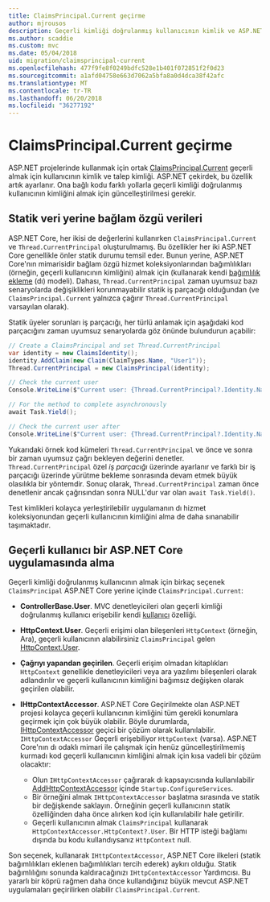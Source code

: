 ```yaml
---
title: ClaimsPrincipal.Current geçirme
author: mjrousos
description: Geçerli kimliği doğrulanmış kullanıcının kimlik ve ASP.NET Core Taleplerde almak için ClaimsPrincipal.Current yapmaktan öğrenin.
ms.author: scaddie
ms.custom: mvc
ms.date: 05/04/2018
uid: migration/claimsprincipal-current
ms.openlocfilehash: 477f9fe8f0249bdfc528e1b401f072851f2f0d23
ms.sourcegitcommit: a1afd04758e663d7062a5bfa8a0d4dca38f42afc
ms.translationtype: MT
ms.contentlocale: tr-TR
ms.lasthandoff: 06/20/2018
ms.locfileid: "36277192"
---
```

# <a name="migrate-from-claimsprincipalcurrent"></a>ClaimsPrincipal.Current geçirme

ASP.NET projelerinde kullanmak için ortak [ClaimsPrincipal.Current](/dotnet/api/system.security.claims.claimsprincipal.current) geçerli almak için kullanıcının kimlik ve talep kimliği. ASP.NET çekirdek, bu özellik artık ayarlanır. Ona bağlı kodu farklı yollarla geçerli kimliği doğrulanmış kullanıcının kimliğini almak için güncelleştirilmesi gerekir.

## <a name="context-specific-data-instead-of-static-data"></a>Statik veri yerine bağlam özgü verileri

ASP.NET Core, her ikisi de değerlerini kullanırken `ClaimsPrincipal.Current` ve `Thread.CurrentPrincipal` oluşturulmamış. Bu özellikler her iki ASP.NET Core genellikle önler statik durumu temsil eder. Bunun yerine, ASP.NET Core'nın mimarisidir bağlam özgü hizmet koleksiyonlarından bağımlılıkları (örneğin, geçerli kullanıcının kimliğini) almak için (kullanarak kendi [bağımlılık ekleme](xref:fundamentals/dependency-injection) (dı) modeli). Dahası, `Thread.CurrentPrincipal` zaman uyumsuz bazı senaryolarda değişiklikleri korunmayabilir statik iş parçacığı olduğundan (ve `ClaimsPrincipal.Current` yalnızca çağırır `Thread.CurrentPrincipal` varsayılan olarak).

Statik üyeler sorunları iş parçacığı, her türlü anlamak için aşağıdaki kod parçacığını zaman uyumsuz senaryolarda göz önünde bulundurun açabilir:

```csharp
// Create a ClaimsPrincipal and set Thread.CurrentPrincipal
var identity = new ClaimsIdentity();
identity.AddClaim(new Claim(ClaimTypes.Name, "User1"));
Thread.CurrentPrincipal = new ClaimsPrincipal(identity);

// Check the current user
Console.WriteLine($"Current user: {Thread.CurrentPrincipal?.Identity.Name}");

// For the method to complete asynchronously
await Task.Yield();

// Check the current user after
Console.WriteLine($"Current user: {Thread.CurrentPrincipal?.Identity.Name}");
```

Yukarıdaki örnek kod kümeleri `Thread.CurrentPrincipal` ve önce ve sonra bir zaman uyumsuz çağrı bekleyen değerini denetler. `Thread.CurrentPrincipal` özel *iş parçacığı* üzerinde ayarlanır ve farklı bir iş parçacığı üzerinde yürütme bekleme sonrasında devam etmek büyük olasılıkla bir yöntemdir. Sonuç olarak, `Thread.CurrentPrincipal` zaman önce denetlenir ancak çağrısından sonra NULL'dur var olan `await Task.Yield()`.

Test kimlikleri kolayca yerleştirilebilir uygulamanın dı hizmet koleksiyonundan geçerli kullanıcının kimliğini alma de daha sınanabilir taşımaktadır.

## <a name="retrieve-the-current-user-in-an-aspnet-core-app"></a>Geçerli kullanıcı bir ASP.NET Core uygulamasında alma

Geçerli kimliği doğrulanmış kullanıcının almak için birkaç seçenek `ClaimsPrincipal` ASP.NET Core yerine içinde `ClaimsPrincipal.Current`:

* **ControllerBase.User**. MVC denetleyicileri olan geçerli kimliği doğrulanmış kullanıcı erişebilir kendi [kullanıcı](/dotnet/api/microsoft.aspnetcore.mvc.controllerbase.user) özelliği.
* **HttpContext.User**. Geçerli erişimi olan bileşenleri `HttpContext` (örneğin, Ara), geçerli kullanıcının alabilirsiniz `ClaimsPrincipal` gelen [HttpContext.User](/dotnet/api/microsoft.aspnetcore.http.httpcontext.user).
* **Çağrıyı yapandan geçirilen**. Geçerli erişim olmadan kitaplıkları `HttpContext` genellikle denetleyicileri veya ara yazılımı bileşenleri olarak adlandırılır ve geçerli kullanıcının kimliğini bağımsız değişken olarak geçirilen olabilir.
* **IHttpContextAccessor**. ASP.NET Core Geçirilmekte olan ASP.NET projesi kolayca geçerli kullanıcının kimliğini tüm gerekli konumlara geçirmek için çok büyük olabilir. Böyle durumlarda, [IHttpContextAccessor](/dotnet/api/microsoft.aspnetcore.http.ihttpcontextaccessor) geçici bir çözüm olarak kullanılabilir. `IHttpContextAccessor` Geçerli erişebiliyor `HttpContext` (varsa). ASP.NET Core'nın dı odaklı mimari ile çalışmak için henüz güncelleştirilmemiş kurmadı kod geçerli kullanıcının kimliğini almak için kısa vadeli bir çözüm olacaktır:

  * Olun `IHttpContextAccessor` çağırarak dı kapsayıcısında kullanılabilir [AddHttpContextAccessor](https://github.com/aspnet/Hosting/issues/793) içinde `Startup.ConfigureServices`.
  * Bir örneğini almak `IHttpContextAccessor` başlatma sırasında ve statik bir değişkende saklayın. Örneğinin geçerli kullanıcının statik özelliğinden daha önce alırken kod için kullanılabilir hale getirilir.
  * Geçerli kullanıcının almak `ClaimsPrincipal` kullanarak `HttpContextAccessor.HttpContext?.User`. Bir HTTP isteği bağlamı dışında bu kodu kullandıysanız `HttpContext` null.

Son seçenek, kullanarak `IHttpContextAccessor`, ASP.NET Core ilkeleri (statik bağımlılıkları eklenen bağımlılıkları tercih ederek) aykırı olduğu. Statik bağımlılığını sonunda kaldıracağınızı `IHttpContextAccessor` Yardımcısı. Bu yararlı bir köprü rağmen daha önce kullandığınız büyük mevcut ASP.NET uygulamaları geçirilirken olabilir `ClaimsPrincipal.Current`.
